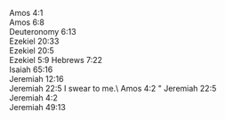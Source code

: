 Amos 4:1	
Amos 6:8	
Deuteronomy 6:13	
Ezekiel 20:33	
Ezekiel 20:5	
Ezekiel 5:9	
Hebrews 7:22	
Isaiah 65:16	
Jeremiah 12:16	
Jeremiah 22:5	I swear to me.\ Amos 4:2 "
Jeremiah 22:5	
Jeremiah 4:2	
Jeremiah 49:13	
